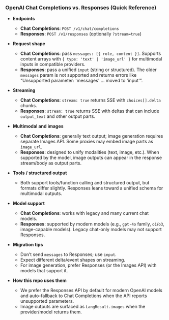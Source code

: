 ### OpenAI Chat Completions vs. Responses (Quick Reference)

- **Endpoints**
  - **Chat Completions**: `POST /v1/chat/completions`
  - **Responses**: `POST /v1/responses` (optionally `?stream=true`)

- **Request shape**
  - **Chat Completions**: pass `messages: [{ role, content }]`. Supports content arrays with `{ type: 'text' | 'image_url' }` for multimodal inputs in compatible providers.
  - **Responses**: pass a unified `input` (string or structured). The older `messages` param is not supported and returns errors like “Unsupported parameter: 'messages' ... moved to 'input'”.

- **Streaming**
  - **Chat Completions**: `stream: true` returns SSE with `choices[].delta` chunks.
  - **Responses**: `stream: true` returns SSE with deltas that can include `output_text` and other output parts.

- **Multimodal and images**
  - **Chat Completions**: generally text output; image generation requires separate Images API. Some proxies may embed image parts as `image_url`.
  - **Responses**: designed to unify modalities (text, image, etc.). When supported by the model, image outputs can appear in the response stream/body as output parts.

- **Tools / structured output**
  - Both support tools/function calling and structured output, but formats differ slightly. Responses leans toward a unified schema for multimodal outputs.

- **Model support**
  - **Chat Completions**: works with legacy and many current chat models.
  - **Responses**: supported by modern models (e.g., `gpt-4o` family, `o1`/`o3`, image-capable models). Legacy chat-only models may not support Responses.

- **Migration tips**
  - Don’t send `messages` to Responses; use `input`.
  - Expect different delta/event shapes on streaming.
  - For image generation, prefer Responses (or the Images API) with models that support it.

- **How this repo uses them**
  - We prefer the Responses API by default for modern OpenAI models and auto-fallback to Chat Completions when the API reports unsupported parameters.
  - Image outputs are surfaced as `LangResult.images` when the provider/model returns them.